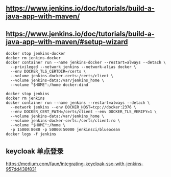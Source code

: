 
## https://www.jenkins.io/doc/tutorials/build-a-java-app-with-maven/
## https://www.jenkins.io/doc/tutorials/build-a-java-app-with-maven/#setup-wizard
```
docker stop jenkins-docker
docker rm jenkins-docker
docker container run --name jenkins-docker --restart=always --detach \
  --privileged --network jenkins --network-alias docker \
  --env DOCKER_TLS_CERTDIR=/certs \
  --volume jenkins-docker-certs:/certs/client \
  --volume jenkins-data:/var/jenkins_home \
  --volume "$HOME":/home docker:dind

docker stop jenkins
docker rm jenkins
docker container run --name jenkins --restart=always --detach \
  --network jenkins --env DOCKER_HOST=tcp://docker:2376 \
  --env DOCKER_CERT_PATH=/certs/client --env DOCKER_TLS_VERIFY=1 \
  --volume jenkins-data:/var/jenkins_home \
  --volume jenkins-docker-certs:/certs/client:ro \
  --volume "$HOME":/home \
  -p 15000:8080 -p 50000:50000 jenkinsci/blueocean
docker logs -f jenkins
```

## keycloak 单点登录
https://medium.com/faun/integrating-keycloak-sso-with-jenkins-957dd438f831